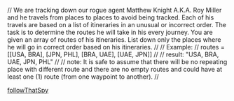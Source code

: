 // We are tracking down our rogue agent Matthew Knight A.K.A. Roy Miller and he travels from places to places to avoid being tracked. Each of his travels are based on a list of itineraries in an unusual or incorrect order. The task is to determine the routes he will take in his every journey. You are given an array of routes of his itineraries. List down only the places where he will go in correct order based on his itineraries.
//
// Example:
// routes = [[USA, BRA], [JPN, PHL], [BRA, UAE], [UAE, JPN]]
//
// result: "USA, BRA, UAE, JPN, PHL"
//
// note: It is safe to assume that there will be no repeating place with different route and there are no empty routes and could have at least one (1) route (from one waypoint to another).
//

[followThatSpy](https://www.codewars.com/kata/follow-that-spy/objc)
